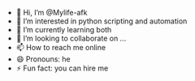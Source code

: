 - 👋 Hi, I’m @Mylife-afk
- 👀 I’m interested in python scripting and automation
- 🌱 I’m currently learning both
- 💞️ I’m looking to collaborate on ...
- 📫 How to reach me online
- 😄 Pronouns: he
- ⚡ Fun fact: you can hire me

<!---
Mylife-afk/Mylife-afk is a ✨ special ✨ repository because its `README.md` (this file) appears on your GitHub profile.
You can click the Preview link to take a look at your changes.
--->
